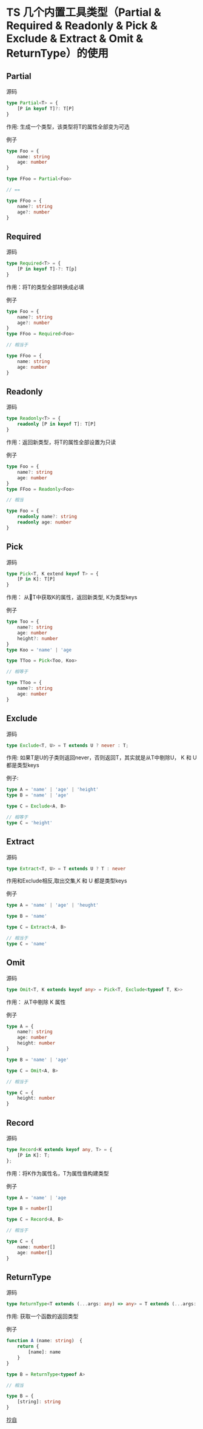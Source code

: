 # TS 几个内置工具类型（Partial & Required & Readonly & Pick & Exclude & Extract & Omit & ReturnType）的使用

## Partial

源码
```ts
type Partial<T> = {
    [P in keyof T]?: T[P]
}
```

作用: 生成一个类型，该类型将T的属性全部变为可选

例子
```ts
type Foo = {
    name: string
    age: number
}

type FFoo = Partial<Foo>

// ==

type FFoo = {
    name?: string
    age?: number
}
```

## Required

源码

```ts
type Required<T> = {
    [P in keyof T]-?: T[p]
}
```

作用：将T的类型全部转换成必填

例子

```ts
type Foo = {
    name?: string
    age?: number
}
type FFoo = Required<Foo>

// 相当于

type FFoo = {
    name: string
    age: number
}

```

## Readonly

源码

```ts
type Readonly<T> = {
    readonly [P in keyof T]: T[P]
}
```

作用：返回新类型，将T的属性全部设置为只读

例子

```ts
type Foo = {
    name?: string
    age: number
}
type FFoo = Readonly<Foo>

// 相当

type Foo = {
    readonly name?: string
    readonly age: number
}
```

## Pick

源码

```ts
type Pick<T, K extend keyof T> = {
    [P in K]: T[P]
}
```

作用： 从T中获取K的属性，返回新类型, K为类型keys

例子

```ts
type Too = {
    name?: string
    age: number
    height?: number
} 
type Koo = 'name' | 'age

type TToo = Pick<Too, Koo>

// 相等于

type TToo = {
    name?: string
    age: number
}
```

## Exclude

源码

```ts
type Exclude<T, U> = T extends U ? never : T;
```

作用: 如果T是U的子类则返回never，否则返回T，其实就是从T中剔除U，  K 和 U 都是类型keys

例子:

```ts
type A = 'name' | 'age' | 'height'
type B = 'name' | 'age'

type C = Exclude<A, B>

// 相等于
type C = 'height'
```

## Extract

源码

```ts
type Extract<T, U> = T extends U ? T : never 
```

作用和Exclude相反,取出交集,K 和 U 都是类型keys

例子

```ts
type A = 'name' | 'age' | 'heught'

type B = 'name'

type C = Extract<A, B>

// 相当于
type C = 'name'

```

## Omit

源码

```ts
type Omit<T, K extends keyof any> = Pick<T, Exclude<typeof T, K>>
```

作用： 从T中剔除 K 属性

例子

```ts
type A = {
    name?: string
    age: number
    height: number
}

type B = 'name' | 'age'

type C = Omit<A, B>

// 相当于

type C = {
    height: number
}

```

## Record

源码

```ts
type Record<K extends keyof any, T> = {
    [P in K]: T;
};
```

作用：将K作为属性名，T为属性值构建类型

例子

```ts
type A = 'name' | 'age

type B = number[]

type C = Record<A, B>

// 相当于

type C = {
    name: number[]
    age: number[]
}

```

## ReturnType

源码

```ts
type ReturnType<T extends (...args: any) => any> = T extends (...args: any) => infer R ? R : any;

```

作用: 获取一个函数的返回类型

例子

```ts
function A (name: string)  {
    return {
        [name]: name
    }
}

type B = ReturnType<typeof A>

// 相当

type B = {
    [string]: string
}

```

[抄自](https://juejin.cn/post/6905928813452984327)
